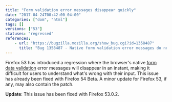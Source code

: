 ```yaml
---
title: "Form validation error messages disappear quickly"
date: "2017-04-24T00:42:00-04:00"
categories: ["dom", "html"]
tags: []
versions: ["53"]
statuses: "regressed"
references:
    - url: "https://bugzilla.mozilla.org/show_bug.cgi?id=1358487"
      title: "Bug 1358487 - Native form validation error messages do not appear"
---
```

Firefox 53 has introduced a regression where the browser's native [form data validation](https://developer.mozilla.org/docs/Learn/HTML/Forms/Form_validation) error messages will disappear in an instant, making it difficult for users to understand what's wrong with their input. This issue has already been fixed with Firefox 54 Beta. A minor update for Firefox 53, if any, may also contain the patch.

**Update**: This issue has been fixed with Firefox 53.0.2.
